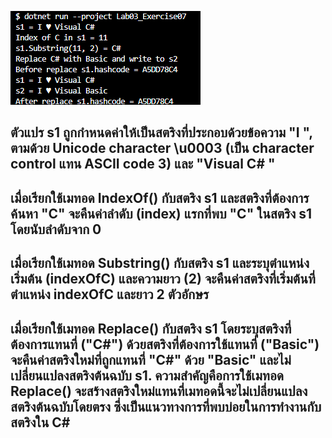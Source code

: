 ![alt text](image-6.png)
## ตัวแปร s1 ถูกกำหนดค่าให้เป็นสตริงที่ประกอบด้วยข้อความ "I ", ตามด้วย Unicode character \u0003 (เป็น character control แทน ASCII code 3) และ "Visual C# "
## เมื่อเรียกใช้เมทอด IndexOf() กับสตริง s1 และสตริงที่ต้องการค้นหา "C" จะคืนค่าลำดับ (index) แรกที่พบ "C" ในสตริง s1 โดยนับลำดับจาก 0
## เมื่อเรียกใช้เมทอด Substring() กับสตริง s1 และระบุตำแหน่งเริ่มต้น (indexOfC) และความยาว (2) จะคืนค่าสตริงที่เริ่มต้นที่ตำแหน่ง indexOfC และยาว 2 ตัวอักษร
## เมื่อเรียกใช้เมทอด Replace() กับสตริง s1 โดยระบุสตริงที่ต้องการแทนที่ ("C#") ด้วยสตริงที่ต้องการใช้แทนที่ ("Basic") จะคืนค่าสตริงใหม่ที่ถูกแทนที่ "C#" ด้วย "Basic" และไม่เปลี่ยนแปลงสตริงต้นฉบับ s1. ความสำคัญคือการใช้เมทอด Replace() จะสร้างสตริงใหม่แทนที่เมทอดนี้จะไม่เปลี่ยนแปลงสตริงต้นฉบับโดยตรง ซึ่งเป็นแนวทางการที่พบบ่อยในการทำงานกับสตริงใน C#